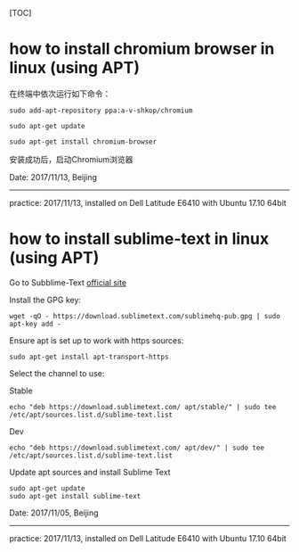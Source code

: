 [TOC]

# how to install chromium browser in linux (using APT)

在终端中依次运行如下命令：

```
sudo add-apt-repository ppa:a-v-shkop/chromium

sudo apt-get update

sudo apt-get install chromium-browser
```
安装成功后，启动Chromium浏览器

Date: 2017/11/13, Beijing

---
practice: 2017/11/13, installed on Dell Latitude E6410 with Ubuntu 17.10 64bit

# how to install sublime-text in linux (using APT)

Go to Subblime-Text [official site](https://www.sublimetext.com)

Install the GPG key:

```
wget -qO - https://download.sublimetext.com/sublimehq-pub.gpg | sudo apt-key add -
```

Ensure apt is set up to work with https sources:

```
sudo apt-get install apt-transport-https
```

Select the channel to use:

Stable

```
echo "deb https://download.sublimetext.com/ apt/stable/" | sudo tee /etc/apt/sources.list.d/sublime-text.list
```

Dev

```
echo "deb https://download.sublimetext.com/ apt/dev/" | sudo tee /etc/apt/sources.list.d/sublime-text.list
```

Update apt sources and install Sublime Text

```
sudo apt-get update
sudo apt-get install sublime-text
```

Date: 2017/11/05, Beijing

---
practice: 2017/11/13, installed on Dell Latitude E6410 with Ubuntu 17.10 64bit
